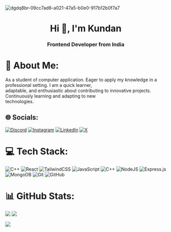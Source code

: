 
![dgdq8br-09cc7ad6-a021-47a5-b0e0-917b12b0f7a7](https://github.com/07kundan/07kundan/assets/144532326/08e77696-5d3a-4e2a-93f7-43bb14f56858)

<h1 align="center">Hi 👋, I'm Kundan</h1>
<h3 align="center">Frontend Developer from India</h3>

# 💫 About Me:
As a student of computer application. Eager to apply my knowledge in a professional setting. I am a quick learner,<br>adaptable, and enthusiastic about contributing to innovative projects. Continuously learning and adapting to new<br>technologies.

## 🌐 Socials:

[![Discord](https://img.shields.io/badge/Discord-%237289DA.svg?logo=discord&logoColor=white)](https://discord.gg/kundan.kr_07) [![Instagram](https://img.shields.io/badge/Instagram-%23E4405F.svg?logo=Instagram&logoColor=white)](https://instagram.com/kun_dan.kr) [![LinkedIn](https://img.shields.io/badge/LinkedIn-%230077B5.svg?logo=linkedin&logoColor=white)](https://linkedin.com/in/07kundan) [![X](https://img.shields.io/badge/X-black.svg?logo=X&logoColor=white)](https://x.com/@kundan_X_07) 

# 💻 Tech Stack:
![C++](https://img.shields.io/badge/c++-%2300599C.svg?style=for-the-badge&logo=c%2B%2B&logoColor=white) ![React](https://img.shields.io/badge/react-%2320232a.svg?style=for-the-badge&logo=react&logoColor=%2361DAFB) ![TailwindCSS](https://img.shields.io/badge/tailwindcss-%2338B2AC.svg?style=for-the-badge&logo=tailwind-css&logoColor=white) ![JavaScript](https://img.shields.io/badge/javascript-%23323330.svg?style=for-the-badge&logo=javascript&logoColor=%23F7DF1E) ![C++](https://img.shields.io/badge/c++-%2300599C.svg?style=for-the-badge&logo=c%2B%2B&logoColor=white) ![NodeJS](https://img.shields.io/badge/node.js-6DA55F?style=for-the-badge&logo=node.js&logoColor=white) ![Express.js](https://img.shields.io/badge/express.js-%23404d59.svg?style=for-the-badge&logo=express&logoColor=%2361DAFB) ![MongoDB](https://img.shields.io/badge/MongoDB-%234ea94b.svg?style=for-the-badge&logo=mongodb&logoColor=white) ![Git](https://img.shields.io/badge/git-%23F05033.svg?style=for-the-badge&logo=git&logoColor=white) ![GitHub](https://img.shields.io/badge/github-%23121011.svg?style=for-the-badge&logo=github&logoColor=white)
# 📊 GitHub Stats:
![](https://github-readme-stats.vercel.app/api?username=07kundan&theme=monokai&hide_border=false&include_all_commits=false&count_private=false)
![](https://github-readme-streak-stats.herokuapp.com/?user=07kundan&theme=monokai&hide_border=false)<br/>

<a href="https://github.com/07kundan">
  <img  src="https://github-readme-activity-graph.vercel.app/graph?username=07kundan&theme=monokai&hide" />
</a>
